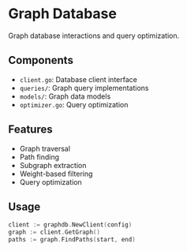# Graph Database

Graph database interactions and query optimization.

## Components

- `client.go`: Database client interface
- `queries/`: Graph query implementations
- `models/`: Graph data models
- `optimizer.go`: Query optimization

## Features

- Graph traversal
- Path finding
- Subgraph extraction
- Weight-based filtering
- Query optimization

## Usage

```go
client := graphdb.NewClient(config)
graph := client.GetGraph()
paths := graph.FindPaths(start, end)
``` 